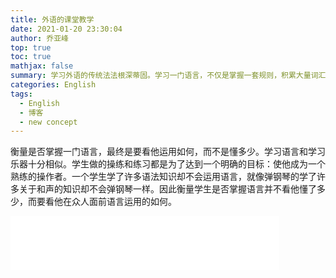 ```yaml
---
title: 外语的课堂教学
date: 2021-01-20 23:30:04
author: 乔亚峰
top: true
toc: true
mathjax: false
summary: 学习外语的传统法法根深蒂固。学习一门语言，不仅是掌握一套规则，积累大量词汇。
categories: English
tags:
  - English
  - 博客
  - new concept
---
```


衡量是否掌握一门语言，最终是要看他运用如何，而不是懂多少。学习语言和学习乐器十分相似。学生做的操练和练习都是为了达到一个明确的目标：使他成为一个熟练的操作者。一个学生学了许多语法知识却不会运用语言，就像弹钢琴的学了许多关于和声的知识却不会弹钢琴一样。因此衡量学生是否掌握语言并不看他懂了多少，而要看他在众人面前语言运用的如何。


<iframe frameborder="no" border="0" marginwidth="0" marginheight="0" width=430 height=86 src="about.mp3"></iframe>



